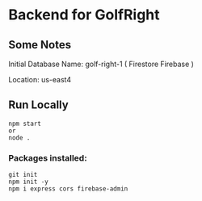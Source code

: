 # Backend for GolfRight

## Some Notes

Initial Database Name: golf-right-1 ( Firestore Firebase )

Location: us-east4

## Run Locally

    npm start
    or
    node .

### Packages installed:

    git init
    npm init -y
    npm i express cors firebase-admin
